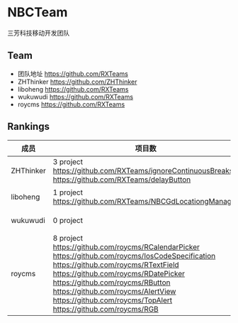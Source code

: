 # NBCTeam   
三芳科技移动开发团队

## Team   

* 团队地址  https://github.com/RXTeams
* ZHThinker  https://github.com/ZHThinker
* liboheng  https://github.com/RXTeams
* wukuwudi  https://github.com/RXTeams
* roycms  https://github.com/RXTeams


## Rankings

成员      | 项目数 |  ⭐️ 
----------|-------|----
ZHThinker | 3 project   <br>https://github.com/RXTeams/ignoreContinuousBreaks <br>https://github.com/RXTeams/delayButton   | 1 ⭐️ 
liboheng  | 1 project   <br>https://github.com/RXTeams/NBCGdLocationgManager | 1 ⭐️ 
wukuwudi  | 0 project      | 0 ⭐️ 
roycms    | 8 project  <br>https://github.com/roycms/RCalendarPicker <br>https://github.com/roycms/IosCodeSpecification <br>https://github.com/roycms/RTextField <br>https://github.com/roycms/RDatePicker <br>https://github.com/roycms/RButton <br>https://github.com/roycms/AlertView <br>https://github.com/roycms/TopAlert <br>https://github.com/roycms/RGB  | 30 ⭐️ 
